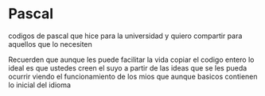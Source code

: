 # Pascal

codigos de pascal que hice para la universidad y quiero compartir para aquellos que lo necesiten

Recuerden que aunque les puede facilitar la vida copiar el codigo entero lo ideal es que ustedes creen el suyo a partir de las ideas que se les pueda ocurrir viendo el funcionamiento de los mios que aunque basicos contienen lo inicial del idioma
